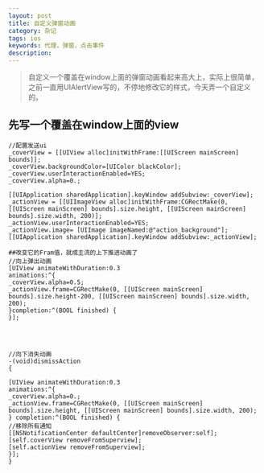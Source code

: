 ```yaml
---
layout: post
title: 自定义弹窗动画
category: 杂记
tags: ios 
keywords: 代理，弹窗，点击事件
description: 
---
```


>   自定义一个覆盖在window上面的弹窗动画看起来高大上，实际上很简单，之前一直用UIAlertView写的，不停地修改它的样式，今天弄一个自定义的。 


## 先写一个覆盖在window上面的view
    //配置发送ui
    _coverView = [[UIView alloc]initWithFrame:[[UIScreen mainScreen] bounds]];
    _coverView.backgroundColor=[UIColor blackColor];
    _coverView.userInteractionEnabled=YES;
    _coverView.alpha=0.;

    [[UIApplication sharedApplication].keyWindow addSubview:_coverView];
    _actionView = [[UIImageView alloc]initWithFrame:CGRectMake(0,[[UIScreen mainScreen] bounds].size.height, [[UIScreen mainScreen] bounds].size.width, 200)];
    _actionView.userInteractionEnabled=YES;
    _actionView.image= [UIImage imageNamed:@"action_background"];
    [[UIApplication sharedApplication].keyWindow addSubview:_actionView];

    ##改变它的Fram值，就成主流的上下推进动画了
    //向上弹出动画
    [UIView animateWithDuration:0.3
    animations:^{
    _coverView.alpha=0.5;
    _actionView.frame=CGRectMake(0, [[UIScreen mainScreen] bounds].size.height-200, [[UIScreen mainScreen] bounds].size.width, 200);
    }completion:^(BOOL finished) {
    }];




    //向下消失动画
    -(void)dismissAction
    {

    [UIView animateWithDuration:0.3
    animations:^{
    _coverView.alpha=0.;
    _actionView.frame=CGRectMake(0, [[UIScreen mainScreen] bounds].size.height, [[UIScreen mainScreen] bounds].size.width, 200);
    } completion:^(BOOL finished) {
    //移除所有通知
    [[NSNotificationCenter defaultCenter]removeObserver:self];
    [self.coverView removeFromSuperview];
    [self.actionView removeFromSuperview];
    }];
    }

        